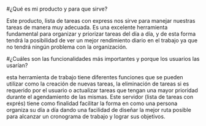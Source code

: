 #¿Qué es mi producto y para que sirve?

Este producto, lista de tareas con express nos sirve para manejar nuestras tareas de manera muy adecuada. Es una excelente herramienta fundamental para organizar y priorizar tareas del día a día, y de esta forma tendrá la posibilidad de ver un mejor rendimiento diario en el trabajo ya que no tendrá ningún problema con la organización.

#¿Cuáles son las funcionalidades más importantes y porque los usuarios las usarían?

esta herramienta de trabajo tiene diferentes funciones que se pueden utilizar como la creación de nuevas tareas, la eliminación de tareas si es requerido por el usuario o actualizar tareas que tengan una mayor prioridad durante el agendamiento de las mismas. 
Este servidor (lista de tareas con exprés) tiene como finalidad facilitar la forma en como una persona organiza su día a día dando una facilidad de diseñar la mejor ruta posible para alcanzar un cronograma de trabajo y lograr sus objetivos. 
